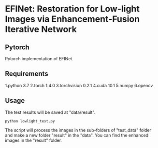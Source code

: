 # EFINet: Restoration for Low-light Images via Enhancement-Fusion Iterative Network
## Pytorch
Pytorch implementation of EFINet.

## Requirements
1.python 3.7
2.torch 1.4.0
3.torchvision 0.2.1
4.cuda 10.1
5.numpy
6.opencv

## Usage
The test results will be saved at "data/result".
```key
python lowlight_test.py
```  
The script will process the images in the sub-folders of "test_data" folder and make a new folder "result" in the "data". You can find the enhanced images in the "result" folder.
